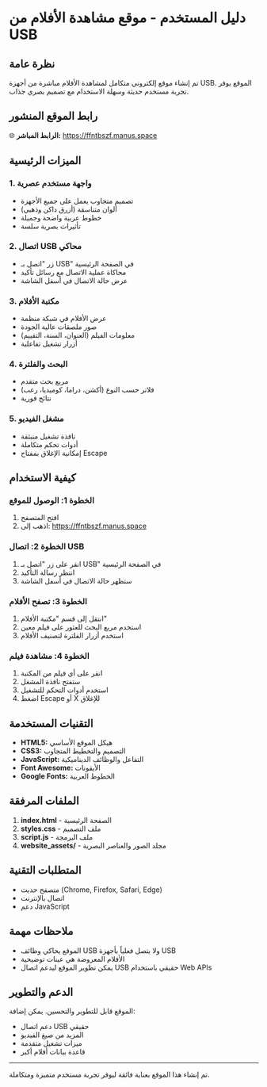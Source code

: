 # دليل المستخدم - موقع مشاهدة الأفلام من USB

## نظرة عامة

تم إنشاء موقع إلكتروني متكامل لمشاهدة الأفلام مباشرة من أجهزة USB. الموقع يوفر تجربة مستخدم حديثة وسهلة الاستخدام مع تصميم بصري جذاب.

## رابط الموقع المنشور

🌐 **الرابط المباشر:** https://ffntbszf.manus.space

## الميزات الرئيسية

### 1. واجهة مستخدم عصرية
- تصميم متجاوب يعمل على جميع الأجهزة
- ألوان متناسقة (أزرق داكن وذهبي)
- خطوط عربية واضحة وجميلة
- تأثيرات بصرية سلسة

### 2. اتصال USB محاكي
- زر "اتصل بـ USB" في الصفحة الرئيسية
- محاكاة عملية الاتصال مع رسائل تأكيد
- عرض حالة الاتصال في أسفل الشاشة

### 3. مكتبة الأفلام
- عرض الأفلام في شبكة منظمة
- صور ملصقات عالية الجودة
- معلومات الفيلم (العنوان، السنة، التقييم)
- أزرار تشغيل تفاعلية

### 4. البحث والفلترة
- مربع بحث متقدم
- فلاتر حسب النوع (أكشن، دراما، كوميديا، رعب)
- نتائج فورية

### 5. مشغل الفيديو
- نافذة تشغيل منبثقة
- أدوات تحكم متكاملة
- إمكانية الإغلاق بمفتاح Escape

## كيفية الاستخدام

### الخطوة 1: الوصول للموقع
1. افتح المتصفح
2. اذهب إلى: https://ffntbszf.manus.space

### الخطوة 2: اتصال USB
1. انقر على زر "اتصل بـ USB" في الصفحة الرئيسية
2. انتظر رسالة التأكيد
3. ستظهر حالة الاتصال في أسفل الشاشة

### الخطوة 3: تصفح الأفلام
1. انتقل إلى قسم "مكتبة الأفلام"
2. استخدم مربع البحث للعثور على فيلم معين
3. استخدم أزرار الفلترة لتصنيف الأفلام

### الخطوة 4: مشاهدة فيلم
1. انقر على أي فيلم من المكتبة
2. ستفتح نافذة المشغل
3. استخدم أدوات التحكم للتشغيل
4. اضغط Escape أو X للإغلاق

## التقنيات المستخدمة

- **HTML5:** هيكل الموقع الأساسي
- **CSS3:** التصميم والتخطيط المتجاوب
- **JavaScript:** التفاعل والوظائف الديناميكية
- **Font Awesome:** الأيقونات
- **Google Fonts:** الخطوط العربية

## الملفات المرفقة

1. **index.html** - الصفحة الرئيسية
2. **styles.css** - ملف التصميم
3. **script.js** - ملف البرمجة
4. **website_assets/** - مجلد الصور والعناصر البصرية

## المتطلبات التقنية

- متصفح حديث (Chrome, Firefox, Safari, Edge)
- اتصال بالإنترنت
- دعم JavaScript

## ملاحظات مهمة

- الموقع يحاكي وظائف USB ولا يتصل فعلياً بأجهزة USB
- الأفلام المعروضة هي عينات توضيحية
- يمكن تطوير الموقع ليدعم اتصال USB حقيقي باستخدام Web APIs

## الدعم والتطوير

الموقع قابل للتطوير والتحسين. يمكن إضافة:
- دعم اتصال USB حقيقي
- المزيد من صيغ الفيديو
- ميزات تشغيل متقدمة
- قاعدة بيانات أفلام أكبر

---

تم إنشاء هذا الموقع بعناية فائقة ليوفر تجربة مستخدم متميزة ومتكاملة.

